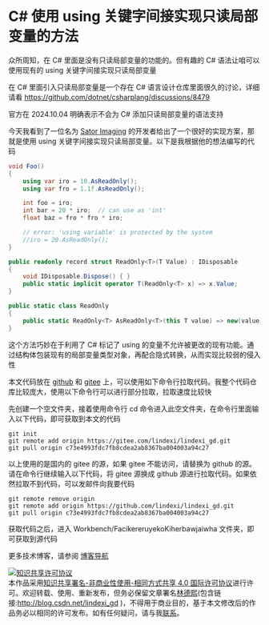 
# C# 使用 using 关键字间接实现只读局部变量的方法

众所周知，在 C# 里面是没有只读局部变量的功能的。但有趣的 C# 语法让咱可以使用现有的 using 关键字间接实现只读局部变量

<!--more-->


<!-- CreateTime:2025/10/17 07:09:14 -->

<!-- 发布 -->
<!-- 博客 -->

在 C# 里面引入只读局部变量是一个存在 C# 语言设计仓库里面很久的讨论，详细请看 <https://github.com/dotnet/csharplang/discussions/8479>

官方在 2024.10.04 明确表示不会为 C# 添加只读局部变量的语法支持

今天我看到了一位名为 [Sator Imaging](https://github.com/sator-imaging) 的开发者给出了一个很好的实现方案，那就是使用 using 关键字间接实现只读局部变量。以下是我根据他的想法编写的代码

```csharp
void Foo()
{
    using var iro = 10.AsReadOnly();
    using var fro = 1.1f.AsReadOnly();

    int foo = iro;
    int bar = 20 * iro;  // can use as 'int'
    float baz = fro * fro * iro;

    // error: 'using variable' is protected by the system
    //iro = 20.AsReadOnly();
}

public readonly record struct ReadOnly<T>(T Value) : IDisposable
{
    void IDisposable.Dispose() { }
    public static implicit operator T(ReadOnly<T> x) => x.Value;
}

public static class ReadOnly
{
    public static ReadOnly<T> AsReadOnly<T>(this T value) => new(value);
}
```

这个方法巧妙在于利用了 C# 标记了 using 的变量不允许被更改的现有功能。通过结构体包装现有的局部变量类型对象，再配合隐式转换，从而实现比较弱的侵入性

本文代码放在 [github](https://github.com/lindexi/lindexi_gd/tree/c73e4993fdc7fb8cdea2ab8367ba004003a94c27/Workbench/FacikereruyekoKiherbawjaiwha) 和 [gitee](https://gitee.com/lindexi/lindexi_gd/tree/c73e4993fdc7fb8cdea2ab8367ba004003a94c27/Workbench/FacikereruyekoKiherbawjaiwha) 上，可以使用如下命令行拉取代码。我整个代码仓库比较庞大，使用以下命令行可以进行部分拉取，拉取速度比较快

先创建一个空文件夹，接着使用命令行 cd 命令进入此空文件夹，在命令行里面输入以下代码，即可获取到本文的代码

```
git init
git remote add origin https://gitee.com/lindexi/lindexi_gd.git
git pull origin c73e4993fdc7fb8cdea2ab8367ba004003a94c27
```

以上使用的是国内的 gitee 的源，如果 gitee 不能访问，请替换为 github 的源。请在命令行继续输入以下代码，将 gitee 源换成 github 源进行拉取代码。如果依然拉取不到代码，可以发邮件向我要代码

```
git remote remove origin
git remote add origin https://github.com/lindexi/lindexi_gd.git
git pull origin c73e4993fdc7fb8cdea2ab8367ba004003a94c27
```

获取代码之后，进入 Workbench/FacikereruyekoKiherbawjaiwha 文件夹，即可获取到源代码

更多技术博客，请参阅 [博客导航](https://blog.lindexi.com/post/%E5%8D%9A%E5%AE%A2%E5%AF%BC%E8%88%AA.html )




<a rel="license" href="http://creativecommons.org/licenses/by-nc-sa/4.0/"><img alt="知识共享许可协议" style="border-width:0" src="https://licensebuttons.net/l/by-nc-sa/4.0/88x31.png" /></a><br />本作品采用<a rel="license" href="http://creativecommons.org/licenses/by-nc-sa/4.0/">知识共享署名-非商业性使用-相同方式共享 4.0 国际许可协议</a>进行许可。欢迎转载、使用、重新发布，但务必保留文章署名[林德熙](http://blog.csdn.net/lindexi_gd)(包含链接:http://blog.csdn.net/lindexi_gd )，不得用于商业目的，基于本文修改后的作品务必以相同的许可发布。如有任何疑问，请与我[联系](mailto:lindexi_gd@163.com)。